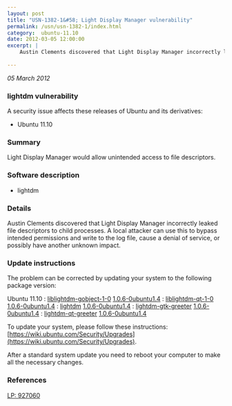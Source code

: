 ```yaml
---
layout: post
title: "USN-1382-1&#58; Light Display Manager vulnerability"
permalink: /usn/usn-1382-1/index.html
category:  ubuntu-11.10
date: 2012-03-05 12:00:00
excerpt: |
    Austin Clements discovered that Light Display Manager incorrectly leaked file descriptors to child processes. A local attacker can use this to bypass intended permissions and write to the log file, cause a denial of service, or possibly have another unknown impact. 
    
--- 
```

 
 

*05 March 2012*

### lightdm vulnerability

A security issue affects these releases of Ubuntu and its derivatives:

* Ubuntu 11.10

### Summary

Light Display Manager would allow unintended access to file descriptors. 

### Software description

* lightdm 

### Details

Austin Clements discovered that Light Display Manager incorrectly leaked file descriptors to child processes. A local attacker can use this to bypass intended permissions and write to the log file, cause a denial of service, or possibly have another unknown impact. 

### Update instructions

The problem can be corrected by updating your system to the following package version:

Ubuntu 11.10
 : [liblightdm-gobject-1-0](https://launchpad.net/ubuntu/+source/lightdm) <span> [1.0.6-0ubuntu1.4](https://launchpad.net/ubuntu/+source/lightdm/1.0.6-0ubuntu1.4) </span> 
 : [liblightdm-qt-1-0](https://launchpad.net/ubuntu/+source/lightdm) <span> [1.0.6-0ubuntu1.4](https://launchpad.net/ubuntu/+source/lightdm/1.0.6-0ubuntu1.4) </span> 
 : [lightdm](https://launchpad.net/ubuntu/+source/lightdm) <span> [1.0.6-0ubuntu1.4](https://launchpad.net/ubuntu/+source/lightdm/1.0.6-0ubuntu1.4) </span> 
 : [lightdm-gtk-greeter](https://launchpad.net/ubuntu/+source/lightdm) <span> [1.0.6-0ubuntu1.4](https://launchpad.net/ubuntu/+source/lightdm/1.0.6-0ubuntu1.4) </span> 
 : [lightdm-qt-greeter](https://launchpad.net/ubuntu/+source/lightdm) <span> [1.0.6-0ubuntu1.4](https://launchpad.net/ubuntu/+source/lightdm/1.0.6-0ubuntu1.4) </span> 

To update your system, please follow these instructions: [https://wiki.ubuntu.com/Security/Upgrades](https://wiki.ubuntu.com/Security/Upgrades).

After a standard system update you need to reboot your computer to make all the necessary changes. 

### References

 
 [LP: 927060](https://launchpad.net/bugs/927060)
 

